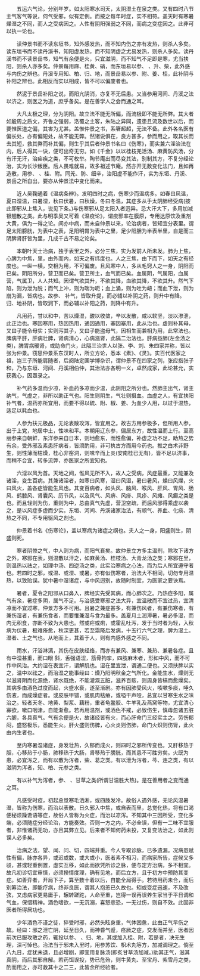 <!-- { "loadSidebar": true } -->
　　五运六气论，分别年岁。如太阳寒水司天，太阴湿土在泉之类。又有四时八节主气客气等说，何气受邪，似有定例。而按之每年时症，实不相符。盖天时有寒暑燥湿之不同，而人之受病因之。人性有阴阳强弱之不同，而病之变症因之。此非可以执一论也。

　　读仲景书而不读东垣书，知外感发热，而不知内伤之亦有发热，则杀人多矣。读东垣书而不读丹溪书，知阳虚发热，而不知阴虚之尤易发热，则杀人多矣。读丹溪书而不读景岳书，知气有余便是火，只宜滋阴，而不知气不足即是寒，尤当扶阳，则杀人亦多矣。仲景每用麻、桂黄、硝，而东垣易以参、 、升、柴，此外感与内伤之辨也。丹溪专用知、柏、归、地，而景岳易以参、附、姜、桂，此补阴与补阳之辨也。此相反而实以相成，皆不可以偏废者也。

　　然泥于景岳补阳之说，而阳亢阴消，亦复不无后患。又当参用河间、丹溪之法以济之，则医之为道，庶乎备矣。是在善学人之会而通之耳。

　　大凡太极之理，分为阴阳。故立法不能无所偏，而流极即不能无所弊。其大者如殷周之质文，齐鲁之强弱，洛蜀之主客，朱陆之异同，遗患且流及数世以后，而要惟医道之偏，其害为尤甚。盖惟仲景之书，系箸超超，无法不备。此外各名医有偏长处，亦有偏短处，故不能无弊。然诸说俱在，良方甚多，参而用之，取其长而去其短，救其弊而补其偏，则生乎其后者仲景书名曰《伤寒》，而实兼六淫治法在内，后人得其一诀，便可出奇无穷。如《千金》以以桂枝羌活汤、麻黄防风汤，分有汗无汗，治疟疾之类，不可枚举。陶节庵出而尽变其法，别制其方，不复分经论治，实为长沙叛臣。后人畏难就易，故多祖述节庵。然亦开无数变化法门，且如再造散，用参、 、桂、附。同羌、防、细辛，治阳虚不能作汗，实为东垣、丹溪、景岳之所自出，要亦从仲景法中变化而来。

　　近人吴鞠通着《温病条辨》。发明四时之病，伤寒少而温病多。如春曰风温，夏曰湿温，曰暑湿，秋曰伏暑，曰秋燥，冬曰冬温，其症多从手太阴肺经受病(按此即邪从上焦入，说见下条。)与伤寒邪从足太阳入者迥异。忌大汗大下，多用加减银翘散之类。此与明季吴又可着《温疫论》，谓疫邪率在膜原，专用达原饮及重剂大黄，俱为一得之论。间亦中病，而未自仲景以来，论治病者，皆知宜分表里。谓足太阳膀胱，为表中之表，足阳明胃为表中之里，足少阳胆为半表半里，自是而三阴脾肾肝皆为里，几成千古不易之论矣。

　　本朝叶天士治病，独于表里之外，必分三焦，实为发前人所未发。肺为上焦，心脾为中焦，里，由外而内，如天之有纬度也。人之三焦，由下而下，如天之有经度也。一纵一横，交相为用，不可偏废。且风寒中人，多从毛窍人之一身，阴阳而已矣。阴阳所分，营卫而已矣。营卫所主，血气而已矣。血属阴，气属阳，血属营，气属卫，人人共知。因谓气欲其升，不欲其降，血欲其降，不欲其升。然气下陷，则为泄为脱；而气上冲，则为喘为呃；血上涌，则为吐为衄；而血下泄，则为崩为漏，皆病也。故参、 补气，皆取升提，而必辅以补阴之药，则升中有降。归、地补阴，皆取润下，而必辅以补阳之药，则降中有升。

　　凡用药，甘以和中，苦以燥湿，酸以收敛，辛以发散，咸以软坚，淡以渗泄，此正治也。寒因寒用，热因热用，通因通用，塞因塞用，此从治也。虚则补其母，又曰子能令母实；实则泻其子，又曰子能盗母气，因相生而兼相为用，此常法也。脾病平肝，肝病壮脾，肾病清心，心病滋肾，此隔二治法也，肝病益肺(左金汤之类)，脾胃病暖肾，或助命门火，此隔三治世人以张、李、刘、朱四家并称，皆以张为仲景。窃思仲景系东汉时人，所立方论，悉本《素》、《灵》。实百代医家之祖，岂三子所能肩随者，后阅陆定圃学博杂识，谓仲景不在四家之列，张应指张子和，乃与东垣、河间、丹溪相伯仲，其治法亦各明一义，卓然成家，此论甚允，实获我心，因亟录之。

　　补气药多温而少凉，补血药多凉而少温，此阴阳之所分也。然肺主出气，肾主纳气，气虚之，非所以助正气也。阳生则阴生，气壮则摄血。血虚之人，有宜扶阳补气者，温药亦所宜用，而要不得以硫、附、椒、姜、为血少人用，以过于温热，适足以耗血也。

　　人参为扶元极品，无论表散攻泻，皆宜用之。故古方用参极多，但所用人参，出于上党，地居中土，性味和平。本朝用辽东参，偏居东方，故性温而上行。至高丽参来自朝鲜，东洋参来自日本，则地愈东，而性愈偏，补虚之功不足，助热之势有余，受外邪及素患肝病者，皆须酌用，非可执古方而用今药也。推之白术非野生，则性薄而枯燥，桂心非窑洞，则味辛而上炎(安南桂已无有)，皆不足以济事，而稍不合宜，转多流弊，亦医家之所宜知也。

　　六淫以风为首。天地之间，惟风无所不入，故人之受病，风症最重，又能兼及诸淫，变生百病。其兼诸淫者，如寒曰风寒，湿曰风湿，暑曰暑风，燥曰风燥，火曰风火，盖各症皆能生风也。其变百病者，如头风、脑风、喉风、肝风、胃风、肠风、鹤膝风、肾囊风、历节风，以及风气、风痹、风痱、风疹、风瘫、风癫之类是也。而且轻则为伤，重则为中，总由真气先虚，营卫空疏，而后风邪得乘虚以袭之，是以风症多虚而少实。东垣、河间、丹溪诸家治法，有顺气、养血、化痰、清热之不同，不专用驱风之剂也。

　　仲景着书名《伤寒论》，盖以寒病为诸症之纲也。夫人之一身，阳盛则生，阴盛则死。

　　寒者阴惨之气，中人则为病，而阳气衰矣。故仲景立方多主温剂，除攻下诸方之外，寒邪在表，则温散以汗之，如麻黄汤、桂枝汤、大青龙汤之类；寒邪在里，则温热以祛之，如理中汤、四逆汤之类，此实治寒病之心法，而为后人所宜遵守者也。若四时之邪，或温、或湿、或暑，亦有似伤寒者，治法大不相同，切勿专用温热，以致贻误。犹中暑中湿诸症，与中风迥别，故随时制宜，为医家之要诀焉。

　　暑者，夏令之阳邪从口鼻入，脾经实先受其病，而心肺次之。乃热症多阳，属气有余，暑症多阴，属气不足。与治感受寒邪之法大异，宜温散而不宜过热，宜清凉而不宜过寒，仲景方多不可用。且暑之兼症甚多，有兼伤风者，有兼伤寒者，有兼伤湿者，有兼伤食者，而要惟兼湿与食为最多。盖夏月土润溽暑，暑必多湿，而内无积食，亦断不致为大患也。然或疟或痢，或霍乱吐泻，发于当时者为轻，入秋病为伏暑，极难痊愈，秋深更甚，若至霜降后发病，十五行六气之理，脾为湿土。湿者、土之气也。从地而上，其着于人，则有内感外感之不同。

　　雨水，汗浴淋漓，其伤在皮肤经络，而亦有兼风、兼寒、兼热、兼暑各症。且有中湿甚重，而口眼 斜，舌强语涩，筋骨拘挛，四肢麻木者，形如中风，而不可作中风治。大约湿在表宜汗，谓解肌也。湿在里宜泄，谓通二便也。又须扶脾以实之，温中以祛之，而治湿之能事经曰：燥乃阳明秋金之气所化。金能生水，燥则无以滋肾阴而化源绝，肾水既绝，不能灌溉五脏，滋养百骸，则周身皆槁而愈燥矣。其病多由酒色过度而起，火盛水衰，遂至渐剧。亦有因肺受风火，咳嗽多痰，唾久伤液，而成燥症者。或皮肤甲错，或肌肉枯瘠，或嗌干声哑，总宜以甘寒生水之味治之。轻者天冬、地黄、梨浆、藕粉，重者龟鳖胶、牛羊乳及燕窝等物，尤宜清心寡欲，嗽口咽津，自能渐愈。若再用温剂，或酒色不戒，必致伤生，慎毋忽诸五脏六腑，各具真气。气有余便是火，故诸经皆有火，而心肝命门三经实主之。劳伤郁闷，盛怒极乐，悉能生火。肝火盛则伤脾，心火炎则伤肺，命门火炽则伤肾，此火由内生者也。

　　至内寒暑湿诸症，身发壮热，久郁而成火，则四时之邪所传变也。又肝移热于胆，心移热于小肠，肺移热于大肠，肾移热于膀胱，而其患不可胜穷矣。火既为患，必宜泻之，而有以散为泻者，柴、葛之类。有以泄为泻者，芩、连之类，有以滋阴为泻者，知、柏、元参之类。

　　有以补气为泻者，参、 、甘草之类(所谓甘温胜大热)。是在善用者之变而通之耳。

　　凡感受时疫，初起总觉寒毛洒淅，或四肢发冷。故俗人遇外感，无论风温暑湿，皆称为伤寒，而治以表散。日久邪入中焦，或自表而里，总觉化热，将有口渴便秘烦躁谵语等症，故俗人皆称为火症，而治以凉泻。不知其中三因所受，变化多端，必须随症分经论治，方能奏效。否则一方之内，不必全误，但有一二味不宜服者，非惟诸药无功，亦且其弊立见。后来者不知何药未投，又复变法治之，如此则误人必多矣。

　　治病之法，望、闻、问、切，四端并重。今人专取诊脉，已多遗漏。况病患赋性有偏，脉亦各异，或迟或数，或大或小，医者素不相习，而病家所告，症候又多 驳，甚或轻重例置，虚实互移，如此而欲凭所诊之脉，便与定方治病，多不相宜。故凡初诊切宜审慎，必须揆情度理，确有见地，而后立方，且于初方中预防其变症。如善弈者，开局下子，算至数十着以后，自能全局得手。若待用药未合，而后别筹治法，即能疗病，终非良医，谓其人抱恙已久故也。矧或变症迅速，不及改弦，又虑病家更易庸手，辗转蹉跎，人命至重，岂得一误再误养生家当于平日调和气血，保惜精神。酒色嗜欲，一无沉溺，喜怒悲恐，一无过伤，则自不效。此固非医者所得居功也。

　　少年酒色不谨之徒，猝受时邪，必然头眩身重，气体困惫，此由正气早伤之故。经曰：邪之泄亡阴，延至日久，而神昏气蹙，痉厥之症，交发而并至，医者因前次已服攻散之药，辄投以参、 、归、地，其或加入桂、附，若是者，决无生理，深可悼也。治法当于邪未入里时，用参苏饮、枳术丸等方，加减调理之。倘至八九日，症犹未退，且必增剧，即宜用复脉汤(即炙甘草汤加减。)助其正气，滋其真阴，而后其邪自解。若药饵误投，势已危殆，则牛黄丸、至宝丹、紫雪丹之类，酌而用之，亦可救其十之二三，此皆余所经验者。

